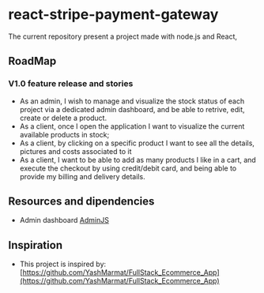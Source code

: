 # react-stripe-payment-gateway

The current repository present a project made with node.js and React,

## RoadMap

### V1.0 feature release and stories
* As an admin, I wish to manage and visualize the stock status of each project via a dedicated admin dashboard, and be able to retrive, edit, create or delete a product.  
* As a client, once I open the application I want to visualize the current available products in stock;
* As a client, by clicking on a specific product I want to see all the details, pictures and costs associated to it
* As a client, I want to be able to add as many products I like in a cart, and execute the checkout by using credit/debit card, and being able to provide my billing and delivery details.

## Resources and dipendencies
* Admin dashboard [AdminJS](https://adminjs.co/pricing)

## Inspiration
* This project is inspired by: [https://github.com/YashMarmat/FullStack_Ecommerce_App](https://github.com/YashMarmat/FullStack_Ecommerce_App)
